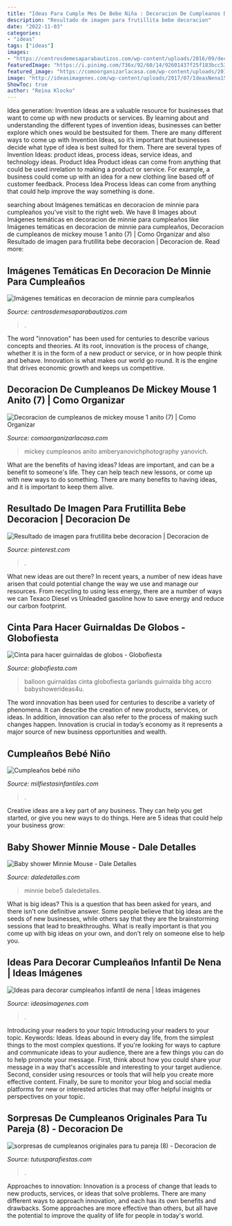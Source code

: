 ```yaml
---
title: "Ideas Para Cumple Mes De Bebe Niña : Decoracion De Cumpleanos De Mickey Mouse 1 Anito (7)"
description: "Resultado de imagen para frutillita bebe decoracion"
date: "2022-11-03"
categories:
- "ideas"
tags: ["ideas"]
images:
- "https://centrosdemesaparabautizos.com/wp-content/uploads/2016/09/decoracion-de-minnie-para-cumpleaños-tematicos.jpg"
featuredImage: "https://i.pinimg.com/736x/92/60/14/92601437f25f183bcc534b072f31a495.jpg"
featured_image: "https://comoorganizarlacasa.com/wp-content/uploads/2015/11/Decoracion-de-cumpleanos-de-mickey-mouse-1-anito-7.jpg"
image: "http://ideasimagenes.com/wp-content/uploads/2017/07/IdeasNena15-1.jpg"
ShowToc: true
author: "Reina Klocko"
---
```



Idea generation:
Invention Ideas are a valuable resource for businesses that want to come up with new products or services. By learning about and understanding the different types of invention ideas, businesses can better explore which ones would be bestsuited for them. There are many different ways to come up with Invention Ideas, so it’s important that businesses decide what type of idea is best suited for them.
There are several types of Invention Ideas: product ideas, process ideas, service ideas, and technology ideas. Product Idea 
Product ideas can come from anything that could be used inrelation to making a product or service. For example, a business could come up with an idea for a new clothing line based off of customer feedback. Process Idea 
Process Ideas can come from anything that could help improve the way something is done.

	

		
searching about Imágenes temáticas en decoracion de minnie para cumpleaños you've visit to the right web. We have 8 Images about Imágenes temáticas en decoracion de minnie para cumpleaños like Imágenes temáticas en decoracion de minnie para cumpleaños, Decoracion de cumpleanos de mickey mouse 1 anito (7) | Como Organizar and also Resultado de imagen para frutillita bebe decoracion | Decoracion de. Read more:
		
    
## Imágenes Temáticas En Decoracion De Minnie Para Cumpleaños

<img loading=lazy src="https://centrosdemesaparabautizos.com/wp-content/uploads/2016/09/decoracion-de-minnie-para-cumpleaños-tematicos.jpg" onerror="this.onerror=null;this.src='https://tse3.mm.bing.net/th?id=OIP.vXWUjTFbjQEuhf4Qas0khwHaJU&amp;pid=15.1';" alt="Imágenes temáticas en decoracion de minnie para cumpleaños">

_Source: centrosdemesaparabautizos.com_

>. 

	

The word "innovation" has been used for centuries to describe various concepts and theories. At its root, innovation is the process of change, whether it is in the form of a new product or service, or in how people think and behave. Innovation is what makes our world go round. It is the engine that drives economic growth and keeps us competitive.

    
## Decoracion De Cumpleanos De Mickey Mouse 1 Anito (7) | Como Organizar

<img loading=lazy src="https://comoorganizarlacasa.com/wp-content/uploads/2015/11/Decoracion-de-cumpleanos-de-mickey-mouse-1-anito-7.jpg" onerror="this.onerror=null;this.src='https://tse1.mm.bing.net/th?id=OIP.fB6WF60F7MZObdoDRarnIQHaLH&amp;pid=15.1';" alt="Decoracion de cumpleanos de mickey mouse 1 anito (7) | Como Organizar">

_Source: comoorganizarlacasa.com_

>mickey cumpleanos anito amberyanovichphotography yanovich. 

	

What are the benefits of having ideas?
Ideas are important, and can be a benefit to someone's life. They can help teach new lessons, or come up with new ways to do something. There are many benefits to having ideas, and it is important to keep them alive.

    
## Resultado De Imagen Para Frutillita Bebe Decoracion | Decoracion De

<img loading=lazy src="https://i.pinimg.com/736x/92/60/14/92601437f25f183bcc534b072f31a495.jpg" onerror="this.onerror=null;this.src='https://tse2.mm.bing.net/th?id=OIP.Vft0xUc3MUPHG12pYHKLKgHaEK&amp;pid=15.1';" alt="Resultado de imagen para frutillita bebe decoracion | Decoracion de">

_Source: pinterest.com_

>. 

	

What new ideas are out there?
In recent years, a number of new ideas have arisen that could potential change the way we use and manage our resources. From recycling to using less energy, there are a number of ways we can Texaco Diesel vs Unleaded gasoline how to save energy and reduce our carbon footprint.

    
## Cinta Para Hacer Guirnaldas De Globos - Globofiesta

<img loading=lazy src="https://globofiesta.com/wp-content/uploads/2019/09/guirnalda-de-globos-de-látex.jpg" onerror="this.onerror=null;this.src='https://tse4.mm.bing.net/th?id=OIP.VybwW7012jmagRZ2aunOCAHaE8&amp;pid=15.1';" alt="Cinta para hacer guirnaldas de globos - Globofiesta">

_Source: globofiesta.com_

>balloon guirnaldas cinta globofiesta garlands guirnalda bhg accro babyshowerideas4u. 

	

The word innovation has been used for centuries to describe a variety of phenomena. It can describe the creation of new products, services, or ideas. In addition, innovation can also refer to the process of making such changes happen. Innovation is crucial in today’s economy as it represents a major source of new business opportunities and wealth.

    
## Cumpleaños Bebé Niño

<img loading=lazy src="https://mm.milfiestasinfantiles.com/uploads/2012/04/cumple-bebe-nino-tarta.jpg" onerror="this.onerror=null;this.src='https://tse3.mm.bing.net/th?id=OIP.mQT9jJevGayM9EpHDI8InQAAAA&amp;pid=15.1';" alt="Cumpleaños bebé niño">

_Source: milfiestasinfantiles.com_

>. 

	

Creative ideas are a key part of any business. They can help you get started, or give you new ways to do things. Here are 5 ideas that could help your business grow:

    
## Baby Shower Minnie Mouse - Dale Detalles

<img loading=lazy src="https://i1.wp.com/www.daledetalles.com/wp-content/uploads/2016/05/MINNIE-BEBE5.jpg" onerror="this.onerror=null;this.src='https://tse4.mm.bing.net/th?id=OIP.VCW2eyUflbJAMmn4Hj07HQHaE7&amp;pid=15.1';" alt="Baby shower Minnie Mouse - Dale Detalles">

_Source: daledetalles.com_

>minnie bebe5 daledetalles. 

	

What is big ideas?
This is a question that has been asked for years, and there isn't one definitive answer. Some people believe that big ideas are the seeds of new businesses, while others say that they are the brainstorming sessions that lead to breakthroughs. What is really important is that you come up with big ideas on your own, and don't rely on someone else to help you.

    
## Ideas Para Decorar Cumpleaños Infantil De Nena | Ideas Imágenes

<img loading=lazy src="http://ideasimagenes.com/wp-content/uploads/2017/07/IdeasNena15-1.jpg" onerror="this.onerror=null;this.src='https://tse2.mm.bing.net/th?id=OIP.nLrAuDBh9ayX7sZZjwDJxwHaJ4&amp;pid=15.1';" alt="Ideas para decorar cumpleaños infantil de nena | Ideas imágenes">

_Source: ideasimagenes.com_

>. 

	

Introducing your readers to your topic
Introducing your readers to your topic. Keywords: Ideas. Ideas abound in every day life, from the simplest things to the most complex questions. If you're looking for ways to capture and communicate ideas to your audience, there are a few things you can do to help promote your message. First, think about how you could share your message in a way that's accessible and interesting to your target audience. Second, consider using resources or tools that will help you create more effective content. Finally, be sure to monitor your blog and social media platforms for new or interested articles that may offer helpful insights or perspectives on your topic.

    
## Sorpresas De Cumpleanos Originales Para Tu Pareja (8) - Decoracion De

<img loading=lazy src="https://tutusparafiestas.com/wp-content/uploads/2017/11/sorpresas-de-cumpleanos-originales-para-tu-pareja-8.jpg" onerror="this.onerror=null;this.src='https://tse3.mm.bing.net/th?id=OIP.hz-bZr9o2OQd0il1aFrBCwHaFj&amp;pid=15.1';" alt="sorpresas de cumpleanos originales para tu pareja (8) - Decoracion de">

_Source: tutusparafiestas.com_

>. 

	

Approaches to innovation:
Innovation is a process of change that leads to new products, services, or ideas that solve problems. There are many different ways to approach innovation, and each has its own benefits and drawbacks. Some approaches are more effective than others, but all have the potential to improve the quality of life for people in today's world.


